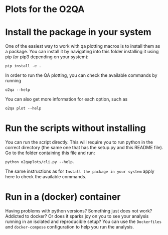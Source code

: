 # Plots for the O2QA

# Install the package in your system
One of the easiest way to work with qa plotting macros is to install them as a package.
You can install it by navigating into this folder installing it using pip (or pip3 depending on your system):

    pip install -e . 
    
In order to run the QA plotting, you can check the available commands by running

    o2qa --help
    
You can also get more information for each option, such as 
 
    o2qa plot --help

# Run the scripts without installing
You can run the script directly. This will require you to run python in the correct directory 
(the same one that has the setup.py and this README file). Go to the folder containing this file
and run:
    
    python o2qaplots/cli.py --help.
    
The same instructions as for `Install the package in your system` apply here to check the available 
commands.

# Run in a (docker) container 
Having problems with python versions? Something just does not work? Addicted to docker?
Or does it sparks joy on you to see your analysis running in an isolated and reproducible setup?
You can use the `Dockerfiles` and `docker-compose` configuration to help you run the analysis.
